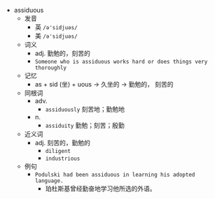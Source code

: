 - assiduous
  - 发音
    - 英 `/ə'sidjuəs/`
    - 美 `/ə'sidjuəs/`
  - 词义
    - adj. 勤勉的，刻苦的
    - `Someone who is assiduous works hard or does things very thoroughly`
  - 记忆
    - as + sid (坐) + uous → 久坐的 → 勤勉的， 刻苦的
  - 同根词
    - adv.
      - `assiduously` 刻苦地；勤勉地
    - n.
      - `assiduity` 勤勉；刻苦；殷勤
  - 近义词
    - adj. 刻苦的，勤勉的
      - `diligent`
      - `industrious`
  - 例句
    - `Podulski had been assiduous in learning his adopted language.`
      - 珀杜斯基曾经勤奋地学习他所选的外语。

